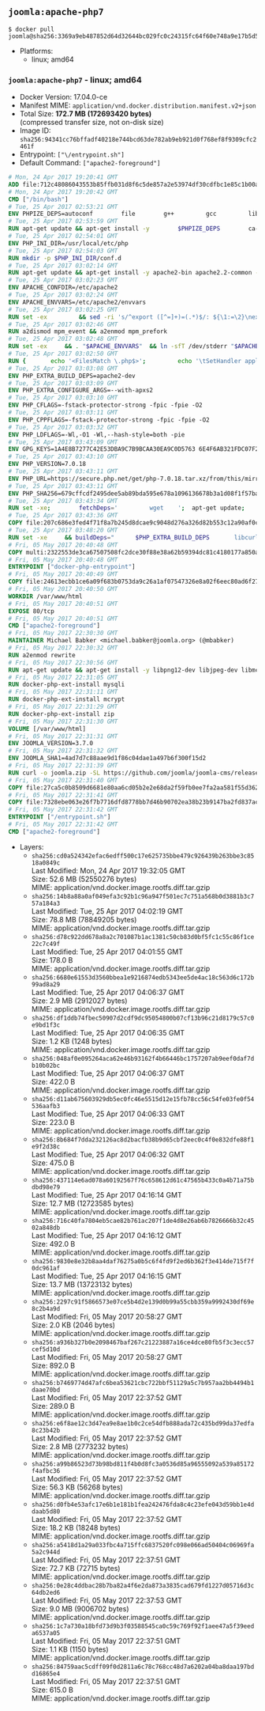 ## `joomla:apache-php7`

```console
$ docker pull joomla@sha256:3369a9eb487852d64d32644bc029fc0c24315fc64f60e748a9e17b5d552b472f
```

-	Platforms:
	-	linux; amd64

### `joomla:apache-php7` - linux; amd64

-	Docker Version: 17.04.0-ce
-	Manifest MIME: `application/vnd.docker.distribution.manifest.v2+json`
-	Total Size: **172.7 MB (172693420 bytes)**  
	(compressed transfer size, not on-disk size)
-	Image ID: `sha256:94341cc76bffadf40218e744bcd63de782ab9eb921d0f768ef8f9309cfc2461f`
-	Entrypoint: `["\/entrypoint.sh"]`
-	Default Command: `["apache2-foreground"]`

```dockerfile
# Mon, 24 Apr 2017 19:20:41 GMT
ADD file:712c48086043553b85ffb031d8f6c5de857a2e53974df30cdfbc1e85c1b00a25 in / 
# Mon, 24 Apr 2017 19:20:42 GMT
CMD ["/bin/bash"]
# Tue, 25 Apr 2017 02:53:21 GMT
ENV PHPIZE_DEPS=autoconf 		file 		g++ 		gcc 		libc-dev 		make 		pkg-config 		re2c
# Tue, 25 Apr 2017 02:53:59 GMT
RUN apt-get update && apt-get install -y 		$PHPIZE_DEPS 		ca-certificates 		curl 		libedit2 		libsqlite3-0 		libxml2 		xz-utils 	--no-install-recommends && rm -r /var/lib/apt/lists/*
# Tue, 25 Apr 2017 02:54:01 GMT
ENV PHP_INI_DIR=/usr/local/etc/php
# Tue, 25 Apr 2017 02:54:03 GMT
RUN mkdir -p $PHP_INI_DIR/conf.d
# Tue, 25 Apr 2017 03:02:14 GMT
RUN apt-get update && apt-get install -y apache2-bin apache2.2-common --no-install-recommends && rm -rf /var/lib/apt/lists/*
# Tue, 25 Apr 2017 03:02:23 GMT
ENV APACHE_CONFDIR=/etc/apache2
# Tue, 25 Apr 2017 03:02:24 GMT
ENV APACHE_ENVVARS=/etc/apache2/envvars
# Tue, 25 Apr 2017 03:02:25 GMT
RUN set -ex 		&& sed -ri 's/^export ([^=]+)=(.*)$/: ${\1:=\2}\nexport \1/' "$APACHE_ENVVARS" 		&& . "$APACHE_ENVVARS" 	&& for dir in 		"$APACHE_LOCK_DIR" 		"$APACHE_RUN_DIR" 		"$APACHE_LOG_DIR" 		/var/www/html 	; do 		rm -rvf "$dir" 		&& mkdir -p "$dir" 		&& chown -R "$APACHE_RUN_USER:$APACHE_RUN_GROUP" "$dir"; 	done
# Tue, 25 Apr 2017 03:02:46 GMT
RUN a2dismod mpm_event && a2enmod mpm_prefork
# Tue, 25 Apr 2017 03:02:48 GMT
RUN set -ex 	&& . "$APACHE_ENVVARS" 	&& ln -sfT /dev/stderr "$APACHE_LOG_DIR/error.log" 	&& ln -sfT /dev/stdout "$APACHE_LOG_DIR/access.log" 	&& ln -sfT /dev/stdout "$APACHE_LOG_DIR/other_vhosts_access.log"
# Tue, 25 Apr 2017 03:02:50 GMT
RUN { 		echo '<FilesMatch \.php$>'; 		echo '\tSetHandler application/x-httpd-php'; 		echo '</FilesMatch>'; 		echo; 		echo 'DirectoryIndex disabled'; 		echo 'DirectoryIndex index.php index.html'; 		echo; 		echo '<Directory /var/www/>'; 		echo '\tOptions -Indexes'; 		echo '\tAllowOverride All'; 		echo '</Directory>'; 	} | tee "$APACHE_CONFDIR/conf-available/docker-php.conf" 	&& a2enconf docker-php
# Tue, 25 Apr 2017 03:03:08 GMT
ENV PHP_EXTRA_BUILD_DEPS=apache2-dev
# Tue, 25 Apr 2017 03:03:09 GMT
ENV PHP_EXTRA_CONFIGURE_ARGS=--with-apxs2
# Tue, 25 Apr 2017 03:03:10 GMT
ENV PHP_CFLAGS=-fstack-protector-strong -fpic -fpie -O2
# Tue, 25 Apr 2017 03:03:11 GMT
ENV PHP_CPPFLAGS=-fstack-protector-strong -fpic -fpie -O2
# Tue, 25 Apr 2017 03:03:32 GMT
ENV PHP_LDFLAGS=-Wl,-O1 -Wl,--hash-style=both -pie
# Tue, 25 Apr 2017 03:43:09 GMT
ENV GPG_KEYS=1A4E8B7277C42E53DBA9C7B9BCAA30EA9C0D5763 6E4F6AB321FDC07F2C332E3AC2BF0BC433CFC8B3
# Tue, 25 Apr 2017 03:43:10 GMT
ENV PHP_VERSION=7.0.18
# Tue, 25 Apr 2017 03:43:11 GMT
ENV PHP_URL=https://secure.php.net/get/php-7.0.18.tar.xz/from/this/mirror PHP_ASC_URL=https://secure.php.net/get/php-7.0.18.tar.xz.asc/from/this/mirror
# Tue, 25 Apr 2017 03:43:11 GMT
ENV PHP_SHA256=679cffcdf2495dee5ab89bda595e678a1096136678b3a1d08f1f57ba347c234d PHP_MD5=a578c55644d233635d2caa96c3a6f9c7
# Tue, 25 Apr 2017 03:43:34 GMT
RUN set -xe; 		fetchDeps=' 		wget 	'; 	apt-get update; 	apt-get install -y --no-install-recommends $fetchDeps; 	rm -rf /var/lib/apt/lists/*; 		mkdir -p /usr/src; 	cd /usr/src; 		wget -O php.tar.xz "$PHP_URL"; 		if [ -n "$PHP_SHA256" ]; then 		echo "$PHP_SHA256 *php.tar.xz" | sha256sum -c -; 	fi; 	if [ -n "$PHP_MD5" ]; then 		echo "$PHP_MD5 *php.tar.xz" | md5sum -c -; 	fi; 		if [ -n "$PHP_ASC_URL" ]; then 		wget -O php.tar.xz.asc "$PHP_ASC_URL"; 		export GNUPGHOME="$(mktemp -d)"; 		for key in $GPG_KEYS; do 			gpg --keyserver ha.pool.sks-keyservers.net --recv-keys "$key"; 		done; 		gpg --batch --verify php.tar.xz.asc php.tar.xz; 		rm -r "$GNUPGHOME"; 	fi; 		apt-get purge -y --auto-remove $fetchDeps
# Tue, 25 Apr 2017 03:43:36 GMT
COPY file:207c686e3fed4f71f8a7b245d8dcae9c9048d276a326d82b553c12a90af0c0ca in /usr/local/bin/ 
# Tue, 25 Apr 2017 03:48:20 GMT
RUN set -xe 	&& buildDeps=" 		$PHP_EXTRA_BUILD_DEPS 		libcurl4-openssl-dev 		libedit-dev 		libsqlite3-dev 		libssl-dev 		libxml2-dev 	" 	&& apt-get update && apt-get install -y $buildDeps --no-install-recommends && rm -rf /var/lib/apt/lists/* 		&& export CFLAGS="$PHP_CFLAGS" 		CPPFLAGS="$PHP_CPPFLAGS" 		LDFLAGS="$PHP_LDFLAGS" 	&& docker-php-source extract 	&& cd /usr/src/php 	&& ./configure 		--with-config-file-path="$PHP_INI_DIR" 		--with-config-file-scan-dir="$PHP_INI_DIR/conf.d" 				--disable-cgi 				--enable-ftp 		--enable-mbstring 		--enable-mysqlnd 				--with-curl 		--with-libedit 		--with-openssl 		--with-zlib 				$PHP_EXTRA_CONFIGURE_ARGS 	&& make -j "$(nproc)" 	&& make install 	&& { find /usr/local/bin /usr/local/sbin -type f -executable -exec strip --strip-all '{}' + || true; } 	&& make clean 	&& docker-php-source delete 		&& apt-get purge -y --auto-remove -o APT::AutoRemove::RecommendsImportant=false $buildDeps
# Fri, 05 May 2017 20:40:48 GMT
COPY multi:2322553de3ca67507508fc2dce30f88e38a62b59394dc81c4180177a850ae993 in /usr/local/bin/ 
# Fri, 05 May 2017 20:40:48 GMT
ENTRYPOINT ["docker-php-entrypoint"]
# Fri, 05 May 2017 20:40:49 GMT
COPY file:24613ecbb1ce6a09f683b0753da9c26a1af07547326e8a02f6eec80ad6f2774a in /usr/local/bin/ 
# Fri, 05 May 2017 20:40:50 GMT
WORKDIR /var/www/html
# Fri, 05 May 2017 20:40:51 GMT
EXPOSE 80/tcp
# Fri, 05 May 2017 20:40:51 GMT
CMD ["apache2-foreground"]
# Fri, 05 May 2017 22:30:30 GMT
MAINTAINER Michael Babker <michael.babker@joomla.org> (@mbabker)
# Fri, 05 May 2017 22:30:32 GMT
RUN a2enmod rewrite
# Fri, 05 May 2017 22:30:56 GMT
RUN apt-get update && apt-get install -y libpng12-dev libjpeg-dev libmcrypt-dev zip unzip && rm -rf /var/lib/apt/lists/* 	&& docker-php-ext-configure gd --with-png-dir=/usr --with-jpeg-dir=/usr 	&& docker-php-ext-install gd
# Fri, 05 May 2017 22:31:05 GMT
RUN docker-php-ext-install mysqli
# Fri, 05 May 2017 22:31:11 GMT
RUN docker-php-ext-install mcrypt
# Fri, 05 May 2017 22:31:29 GMT
RUN docker-php-ext-install zip
# Fri, 05 May 2017 22:31:30 GMT
VOLUME [/var/www/html]
# Fri, 05 May 2017 22:31:31 GMT
ENV JOOMLA_VERSION=3.7.0
# Fri, 05 May 2017 22:31:32 GMT
ENV JOOMLA_SHA1=4ad7d7c88aae9d1f86c04dae1a497b6f300f15d2
# Fri, 05 May 2017 22:31:39 GMT
RUN curl -o joomla.zip -SL https://github.com/joomla/joomla-cms/releases/download/${JOOMLA_VERSION}/Joomla_${JOOMLA_VERSION}-Stable-Full_Package.zip 	&& echo "$JOOMLA_SHA1 *joomla.zip" | sha1sum -c - 	&& mkdir /usr/src/joomla 	&& unzip joomla.zip -d /usr/src/joomla 	&& rm joomla.zip 	&& chown -R www-data:www-data /usr/src/joomla
# Fri, 05 May 2017 22:31:40 GMT
COPY file:27ca5c0b8509d6681e80aa6cd05b2e2e68da2f59fb0ee7fa2aa581f55d362b6d in /entrypoint.sh 
# Fri, 05 May 2017 22:31:41 GMT
COPY file:7328ebe063e26f7b7716dfd8778bb7d46b90702ea38b23b9147ba2fd837ac2c1 in /makedb.php 
# Fri, 05 May 2017 22:31:42 GMT
ENTRYPOINT ["/entrypoint.sh"]
# Fri, 05 May 2017 22:31:42 GMT
CMD ["apache2-foreground"]
```

-	Layers:
	-	`sha256:cd0a524342efac6edff500c17e625735bbe479c926439b263bbe3c8518a0849c`  
		Last Modified: Mon, 24 Apr 2017 19:32:05 GMT  
		Size: 52.6 MB (52550276 bytes)  
		MIME: application/vnd.docker.image.rootfs.diff.tar.gzip
	-	`sha256:14b8a88a0af049efa3c92b1c96a947f501ec7c751a568b0d3881b3c757a184a3`  
		Last Modified: Tue, 25 Apr 2017 04:02:19 GMT  
		Size: 78.8 MB (78849205 bytes)  
		MIME: application/vnd.docker.image.rootfs.diff.tar.gzip
	-	`sha256:d78c922dd678a8a2c701087b1ac1381c50cb83d0bf5fc1c55c86f1ce22c7c49f`  
		Last Modified: Tue, 25 Apr 2017 04:01:55 GMT  
		Size: 178.0 B  
		MIME: application/vnd.docker.image.rootfs.diff.tar.gzip
	-	`sha256:6680e61553d3560bbea1e9216874edb5343ee5de4ac18c563d6c172b99ad8a29`  
		Last Modified: Tue, 25 Apr 2017 04:06:37 GMT  
		Size: 2.9 MB (2912027 bytes)  
		MIME: application/vnd.docker.image.rootfs.diff.tar.gzip
	-	`sha256:df1ddb74fbec50907d2cdf9dc95054800b07cf13b96c21d8179c57c0e9bd1f3c`  
		Last Modified: Tue, 25 Apr 2017 04:06:35 GMT  
		Size: 1.2 KB (1248 bytes)  
		MIME: application/vnd.docker.image.rootfs.diff.tar.gzip
	-	`sha256:048af0e095264aca62e46b93162f4b66446bc1757207ab9eef0daf7db10b02bc`  
		Last Modified: Tue, 25 Apr 2017 04:06:37 GMT  
		Size: 422.0 B  
		MIME: application/vnd.docker.image.rootfs.diff.tar.gzip
	-	`sha256:d11ab675603929db5ec0fc46e5515d12e15fb78cc56c54fe03fe0f54536aafb3`  
		Last Modified: Tue, 25 Apr 2017 04:06:33 GMT  
		Size: 223.0 B  
		MIME: application/vnd.docker.image.rootfs.diff.tar.gzip
	-	`sha256:8b684f7dda232126ac8d2bacfb38b9d65cbf2eec0c4f0e832dfe88f1e9f2d38c`  
		Last Modified: Tue, 25 Apr 2017 04:06:32 GMT  
		Size: 475.0 B  
		MIME: application/vnd.docker.image.rootfs.diff.tar.gzip
	-	`sha256:437114e6ad078a60192567f76c658612d61c47565b433c0a4b71a75bdbd98e79`  
		Last Modified: Tue, 25 Apr 2017 04:16:14 GMT  
		Size: 12.7 MB (12723585 bytes)  
		MIME: application/vnd.docker.image.rootfs.diff.tar.gzip
	-	`sha256:716c40fa7804eb5cae82b761ac207f1de4d8e26ab6b7826666b32c4502a848db`  
		Last Modified: Tue, 25 Apr 2017 04:16:12 GMT  
		Size: 492.0 B  
		MIME: application/vnd.docker.image.rootfs.diff.tar.gzip
	-	`sha256:9830e8e32b8aa4daf76275a0b5c6f4fd9f2ed6b362f3e414de715f7f0dc961af`  
		Last Modified: Tue, 25 Apr 2017 04:16:15 GMT  
		Size: 13.7 MB (13723132 bytes)  
		MIME: application/vnd.docker.image.rootfs.diff.tar.gzip
	-	`sha256:2297c91f5866573e07ce5b4d2e139d0b99a55cbb359a9992430df69e8c2b4a9d`  
		Last Modified: Fri, 05 May 2017 20:58:27 GMT  
		Size: 2.0 KB (2046 bytes)  
		MIME: application/vnd.docker.image.rootfs.diff.tar.gzip
	-	`sha256:a936b327b0e2098467baf267c21223887a16ce4dce80fb5f3c3ecc57cef5d10d`  
		Last Modified: Fri, 05 May 2017 20:58:27 GMT  
		Size: 892.0 B  
		MIME: application/vnd.docker.image.rootfs.diff.tar.gzip
	-	`sha256:b7469774d47afc6bea53621cbc722bbf51129a5c7b957aa2bb4494b1daae70bd`  
		Last Modified: Fri, 05 May 2017 22:37:52 GMT  
		Size: 289.0 B  
		MIME: application/vnd.docker.image.rootfs.diff.tar.gzip
	-	`sha256:e6f8ae12c3d47ea9e8ae1b0c2ce54dfb888ada72c435bd99da37edfa8c23b42b`  
		Last Modified: Fri, 05 May 2017 22:37:52 GMT  
		Size: 2.8 MB (2773232 bytes)  
		MIME: application/vnd.docker.image.rootfs.diff.tar.gzip
	-	`sha256:a99b86523d73b98bd811f4b0d8fc3a0536d85a96555092a539a85172f4afbc36`  
		Last Modified: Fri, 05 May 2017 22:37:52 GMT  
		Size: 56.3 KB (56268 bytes)  
		MIME: application/vnd.docker.image.rootfs.diff.tar.gzip
	-	`sha256:d0fb4e53afc17e6b1e181b1fea242476fda8c4c23efe043d59bb1e4ddaab5d80`  
		Last Modified: Fri, 05 May 2017 22:37:52 GMT  
		Size: 18.2 KB (18248 bytes)  
		MIME: application/vnd.docker.image.rootfs.diff.tar.gzip
	-	`sha256:a5418d1a29a033fbc4a715ffc6837520fc098e066ad50404c06969fa5a2c944d`  
		Last Modified: Fri, 05 May 2017 22:37:51 GMT  
		Size: 72.7 KB (72715 bytes)  
		MIME: application/vnd.docker.image.rootfs.diff.tar.gzip
	-	`sha256:0e28c4ddbac28b7ba82a4f6e2da873a3835cad679fd1227d05716d3c64db2ed6`  
		Last Modified: Fri, 05 May 2017 22:37:53 GMT  
		Size: 9.0 MB (9006702 bytes)  
		MIME: application/vnd.docker.image.rootfs.diff.tar.gzip
	-	`sha256:1c7a730a18bfd73d9b3f03588545ca0c59c769f92f1aee47a5f39eeda6537a05`  
		Last Modified: Fri, 05 May 2017 22:37:51 GMT  
		Size: 1.1 KB (1150 bytes)  
		MIME: application/vnd.docker.image.rootfs.diff.tar.gzip
	-	`sha256:84759aac5cdff09f0d2811a6c78c768cc48d7a6202a04ba8daa197bdd16865e4`  
		Last Modified: Fri, 05 May 2017 22:37:51 GMT  
		Size: 615.0 B  
		MIME: application/vnd.docker.image.rootfs.diff.tar.gzip
